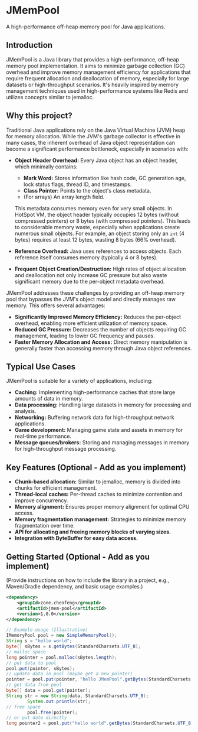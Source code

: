 # JMemPool

A high-performance off-heap memory pool for Java applications.

## Introduction

JMemPool is a Java library that provides a high-performance, off-heap memory pool implementation. It aims to minimize garbage collection (GC) overhead and improve memory management efficiency for applications that require frequent allocation and deallocation of memory, especially for large datasets or high-throughput scenarios. It's heavily inspired by memory management techniques used in high-performance systems like Redis and utilizes concepts similar to jemalloc.

## Why this project?

Traditional Java applications rely on the Java Virtual Machine (JVM) heap for memory allocation. While the JVM's garbage collector is effective in many cases, the inherent overhead of Java object representation can become a significant performance bottleneck, especially in scenarios with:

*   **Object Header Overhead:** Every Java object has an object header, which minimally contains:
    *   **Mark Word:** Stores information like hash code, GC generation age, lock status flags, thread ID, and timestamps.
    *   **Class Pointer:** Points to the object's class metadata.
    *   (For arrays) An array length field.

    This metadata consumes memory even for very small objects. In HotSpot VM, the object header typically occupies 12 bytes (without compressed pointers) or 8 bytes (with compressed pointers). This leads to considerable memory waste, especially when applications create numerous small objects. For example, an object storing only an `int` (4 bytes) requires at least 12 bytes, wasting 8 bytes (66% overhead).

*   **Reference Overhead:** Java uses references to access objects. Each reference itself consumes memory (typically 4 or 8 bytes).

*   **Frequent Object Creation/Destruction:** High rates of object allocation and deallocation not only increase GC pressure but also waste significant memory due to the per-object metadata overhead.

JMemPool addresses these challenges by providing an off-heap memory pool that bypasses the JVM's object model and directly manages raw memory. This offers several advantages:

*   **Significantly Improved Memory Efficiency:** Reduces the per-object overhead, enabling more efficient utilization of memory space.
*   **Reduced GC Pressure:** Decreases the number of objects requiring GC management, leading to lower GC frequency and pauses.
*   **Faster Memory Allocation and Access:** Direct memory manipulation is generally faster than accessing memory through Java object references.

## Typical Use Cases

JMemPool is suitable for a variety of applications, including:

*   **Caching:** Implementing high-performance caches that store large amounts of data in memory.
*   **Data processing:** Handling large datasets in memory for processing and analysis.
*   **Networking:** Buffering network data for high-throughput network applications.
*   **Game development:** Managing game state and assets in memory for real-time performance.
*   **Message queues/brokers:** Storing and managing messages in memory for high-throughput message processing.

## Key Features (Optional - Add as you implement)

*   **Chunk-based allocation:** Similar to jemalloc, memory is divided into chunks for efficient management.
*   **Thread-local caches:** Per-thread caches to minimize contention and improve concurrency.
*   **Memory alignment:** Ensures proper memory alignment for optimal CPU access.
*   **Memory fragmentation management:** Strategies to minimize memory fragmentation over time.
*   **API for allocating and freeing memory blocks of varying sizes.**
*   **Integration with ByteBuffer for easy data access.**

## Getting Started (Optional - Add as you implement)

(Provide instructions on how to include the library in a project, e.g., Maven/Gradle dependency, and basic usage examples.)

```xml
<dependency>
    <groupId>zone.chenfeng</groupId>
    <artifactId>jmem-pool</artifactId>
    <version>1.0.0</version>
</dependency>
```

```java
// Example usage (Illustrative)
IMemoryPool pool = new SimpleMemoryPool();
String s = "hello world";
byte[] sBytes = s.getBytes(StandardCharsets.UTF_8);
// malloc space
long pointer = pool.malloc(sBytes.length);
// put data to pool
pool.put(pointer, sBytes);
// update data in pool (maybe get a new pointer)
pointer = pool.put(pointer, "hello JMemPool".getBytes(StandardCharsets.UTF_8));
// get data from pool
byte[] data = pool.get(pointer);
String str = new String(data, StandardCharsets.UTF_8);
        System.out.println(str);
// free space
        pool.free(pointer);
// or put date directly
long pointer2 = pool.put("hello world".getBytes(StandardCharsets.UTF_8));
```
